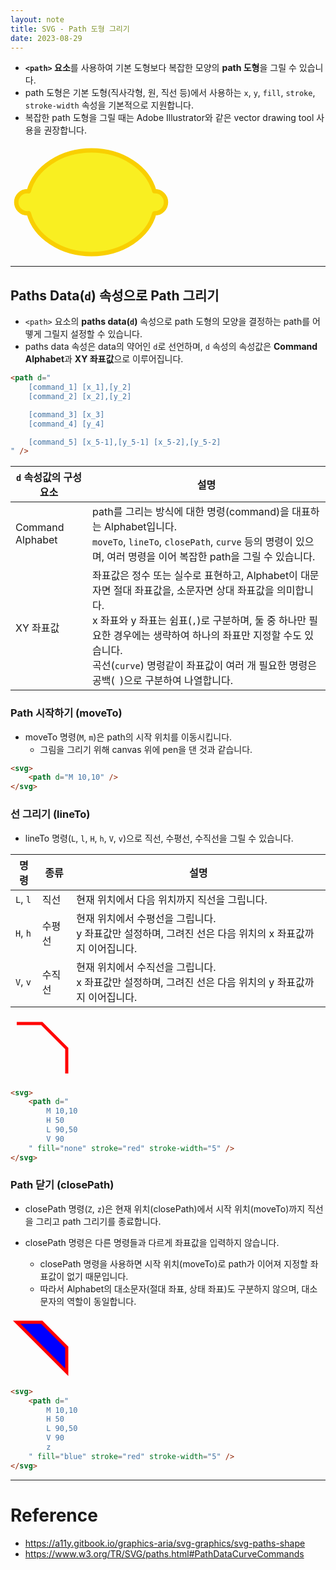 ```yaml
---
layout: note
title: SVG - Path 도형 그리기
date: 2023-08-29
---
```





- **`<path>` 요소**를 사용하여 기본 도형보다 복잡한 모양의 **path 도형**을 그릴 수 있습니다.
- path 도형은 기본 도형(직사각형, 원, 직선 등)에서 사용하는 `x`, `y`, `fill`, `stroke`, `stroke-width` 속성을 기본적으로 지원합니다.
- 복잡한 path 도형을 그릴 때는 Adobe Illustrator와 같은 vector drawing tool 사용을 권장합니다.

<svg height="180">
    <path 
        d="M248.761,92c0,9.801-7.93,17.731-17.71,17.731c-0.319,0-0.617,0-0.935-0.021c-10.035,37.291-51.174,65.206-100.414,65.206 c-49.261,0-90.443-27.979-100.435-65.334c-0.765,0.106-1.531,0.149-2.317,0.149c-9.78,0-17.71-7.93-17.71-17.731 c0-9.78,7.93-17.71,17.71-17.71c0.787,0,1.552,0.042,2.317,0.149C39.238,37.084,80.419,9.083,129.702,9.083c49.24,0,90.379,27.937,100.414,65.228h0.021c0.298-0.021,0.617-0.021,0.914-0.021C240.831,74.29,248.761,82.22,248.761,92z" 
        fill="#f9ef21" stroke="#f9cf01" stroke-width="7" stroke-linejoin="round" />
</svg>




---




## Paths Data(`d`) 속성으로 Path 그리기

- `<path>` 요소의 **paths data(`d`)** 속성으로 path 도형의 모양을 결정하는 path를 어뗗게 그릴지 설정할 수 있습니다.
- paths data 속성은 data의 약어인 `d`로 선언하며, `d` 속성의 속성값은 **Command Alphabet**과 **XY 좌표값**으로 이루어집니다.

```html
<path d="
    [command_1] [x_1],[y_2]
    [command_2] [x_2],[y_2]

    [command_3] [x_3]
    [command_4] [y_4]

    [command_5] [x_5-1],[y_5-1] [x_5-2],[y_5-2]
" />
```

| `d` 속성값의 구성 요소 | 설명 |
| --- | --- |
| Command Alphabet | path를 그리는 방식에 대한 명령(command)을 대표하는 Alphabet입니다.<br>`moveTo`, `lineTo`, `closePath`, `curve` 등의 명령이 있으며, 여러 명령을 이어 복잡한 path을 그릴 수 있습니다. |
| XY 좌표값 | 좌표값은 정수 또는 실수로 표현하고, Alphabet이 대문자면 절대 좌표값을, 소문자면 상대 좌표값을 의미합니다.<br>x 좌표와 y 좌표는 쉼표(`,`)로 구분하며, 둘 중 하나만 필요한 경우에는 생략하여 하나의 좌표만 지정할 수도 있습니다.<br>곡선(`curve`) 명령같이 좌표값이 여러 개 필요한 명령은 공백(` `)으로 구분하여 나열합니다. |


### Path 시작하기 (moveTo)

- moveTo 명령(`M`, `m`)은 path의 시작 위치를 이동시킵니다.
    - 그림을 그리기 위해 canvas 위에 pen을 댄 것과 같습니다.

```html
<svg>
    <path d="M 10,10" />
</svg>
```


### 선 그리기 (lineTo)

- lineTo 명령(`L`, `l`, `H`, `h`, `V`, `v`)으로 직선, 수평선, 수직선을 그릴 수 있습니다.

| 명령 | 종류 | 설명 |
| --- | --- | --- |
| `L`, `l` | 직선 | 현재 위치에서 다음 위치까지 직선을 그립니다. |
| `H`, `h` | 수평선 | 현재 위치에서 수평선을 그립니다.<br>y 좌표값만 설정하며, 그려진 선은 다음 위치의 x 좌표값까지 이어집니다. |
| `V`, `v` | 수직선 | 현재 위치에서 수직선을 그립니다.<br>x 좌표값만 설정하며, 그려진 선은 다음 위치의 y 좌표값까지 이어집니다. |

<svg height="100">
    <path d="
        M 10,10
        H 50
        L 90,50
        V 90
    " fill="none" stroke="red" stroke-width="5" />
</svg>

```html
<svg>
    <path d="
        M 10,10
        H 50
        L 90,50
        V 90
    " fill="none" stroke="red" stroke-width="5" />
</svg>
```


### Path 닫기 (closePath)

- closePath 명령(`Z`, `z`)은 현재 위치(closePath)에서 시작 위치(moveTo)까지 직선을 그리고 path 그리기를 종료합니다.

- closePath 명령은 다른 명령들과 다르게 좌표값을 입력하지 않습니다.
    - closePath 명령을 사용하면 시작 위치(moveTo)로 path가 이어져 지정할 좌표값이 없기 때문입니다.
    - 따라서 Alphabet의 대소문자(절대 좌표, 상태 좌표)도 구분하지 않으며, 대소문자의 역할이 동일합니다.

<svg height="100">
    <path d="
        M 10,10
        H 50
        L 90,50
        V 90
        z
    " fill="blue" stroke="red" stroke-width="5" />
</svg>

```html
<svg>
    <path d="
        M 10,10
        H 50
        L 90,50
        V 90
        z
    " fill="blue" stroke="red" stroke-width="5" />
</svg>
```




---




# Reference

- <https://a11y.gitbook.io/graphics-aria/svg-graphics/svg-paths-shape>
- <https://www.w3.org/TR/SVG/paths.html#PathDataCurveCommands>

